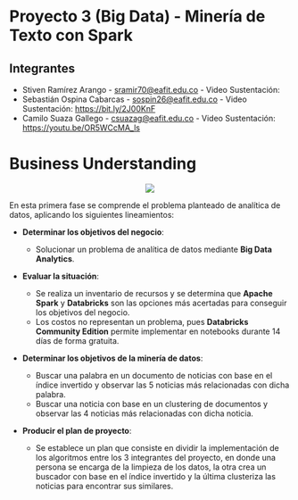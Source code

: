 # Proyecto 3 (Big Data) - Minería de Texto con Spark

## Integrantes 

- Stiven Ramírez Arango - sramir70@eafit.edu.co - Video Sustentación: 
- Sebastián Ospina Cabarcas - sospin26@eafit.edu.co - Video Sustentación: https://bit.ly/2J00KnF
- Camilo Suaza Gallego - csuazag@eafit.edu.co - Video Sustentación: https://youtu.be/OR5WCcMA_ls

# Business Understanding

<p align="center"> <img src="http://crisp-dm.eu/wp-content/uploads/2013/03/Business-Understanding.jpg"> </p>

En esta primera fase se comprende el problema planteado de analítica de datos, aplicando los siguientes lineamientos:

- **Determinar los objetivos del negocio**: 
	- Solucionar un problema de analítica de datos mediante **Big Data Analytics**.

- **Evaluar la situación**:
	- Se realiza un inventario de recursos y se determina que **Apache Spark** y **Databricks** son las opciones más acertadas para conseguir los objetivos del negocio.
	- Los costos no representan un problema, pues **Databricks Community Edition** permite implementar en notebooks durante 14 días de forma gratuita.


- **Determinar los objetivos de la minería de datos**: 
 	- Buscar una palabra en un documento de noticias con base en el índice invertido y observar las 5 noticias más relacionadas con dicha palabra.
	- Buscar una noticia con base en un clustering de documentos y observar las 4 noticias más relacionadas con dicha noticia.

- **Producir el plan de proyecto**: 
	- Se establece un plan que consiste en dividir la implementación de los algoritmos entre los 3 integrantes del proyecto, en donde una persona se encarga de la limpieza de los datos, la otra crea un buscador con base en el índice invertido y la última clusteriza las noticias para encontrar sus similares.
